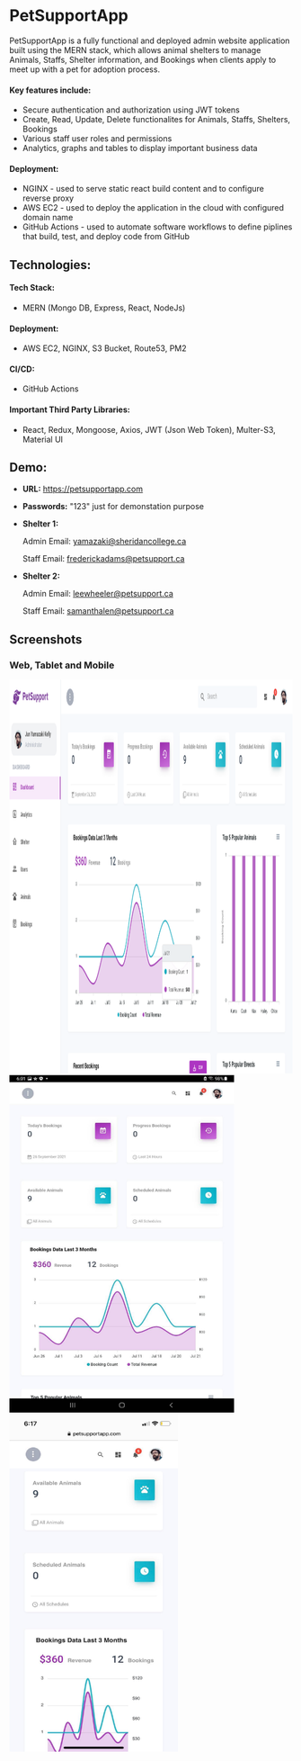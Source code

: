 # PetSupportApp
PetSupportApp is a fully functional and deployed admin website application built using the MERN stack, which allows animal shelters to manage Animals, Staffs, Shelter information, and Bookings when clients apply to meet up with a pet for adoption process.

#### Key features include:
  * Secure authentication and authorization using JWT tokens
  * Create, Read, Update, Delete functionalites for Animals, Staffs, Shelters, Bookings
  * Various staff user roles and permissions
  * Analytics, graphs and tables to display important business data

#### Deployment:
  * NGINX - used to serve static react build content and to configure reverse proxy
  * AWS EC2 - used to deploy the application in the cloud with configured domain name 
  * GitHub Actions - used to automate software workflows to define piplines that build, test, and deploy code from GitHub

## Technologies:

#### Tech Stack:

* MERN (Mongo DB, Express, React, NodeJs) 

#### Deployment:

* AWS EC2, NGINX, S3 Bucket, Route53, PM2

#### CI/CD:

* GitHub Actions

#### Important Third Party Libraries:

* React, Redux, Mongoose, Axios, JWT (Json Web Token), Multer-S3, Material UI 

## Demo:
  * **URL:** https://petsupportapp.com
  * **Passwords:** "123" just for demonstation purpose
  * **Shelter 1:**
 
    Admin Email: yamazaki@sheridancollege.ca
    
    Staff Email: frederickadams@petsupport.ca
    
  * **Shelter 2:**
  
    Admin Email: leewheeler@petsupport.ca
    
    Staff Email: samanthalen@petsupport.ca
 
## Screenshots

### Web, Tablet and Mobile

<div>
<img src="https://github.com/jykelly2/PetSupport/blob/master/Pet%20Support%20Pictures/Dashboard.png" height="700" width="1000">
<div>
 
<div>
<img src="https://github.com/jykelly2/PetSupport/blob/master/Pet%20Support%20Pictures/Dashboard%20Tablet.jpeg" height="600" width="400">
 <img src="https://github.com/jykelly2/PetSupport/blob/master/Pet%20Support%20Pictures/Dashboard%20Phone.jpeg" height="600" width="300">
<div>
 
